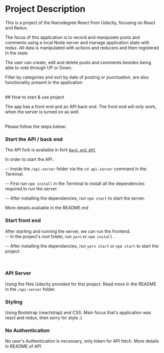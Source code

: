 # Project Description

This is a project of the Nanodegree React from Udacity, focusing on React and Redux.

The focus of this application is to record and manipulate posts and comments using a local Node server and manage application state with redux. All data is manipulated with actions and reducers and then registered in the state.

The user can create, edit and delete posts and comments besides being able to vote through UP or Down.

Filter by categories and sort by date of posting or punctuation, are also functionality present in the application

<br />
## How to start & use project

The app has a front end and an API back end. The front end will only work, when the server is turned on as well. <br /><br />

Please follow the steps below:

### Start the API / back end
The API fork is avaliable in fork 
[`Back end API`]( https://github.com/dlottermann/reactnd-project-readable-starter)

In order to start the API :

-- Inside the `/api-server` folder via the `cd api-server` command in the Terminal. <br />

-- First  run `npm install` in the Terminal to install all the dependencies required to run the server. <br />

-- After installing the dependencies, run `npm start` to start the server.

More details avaliable in the README.md

### Start  front end
After starting and running the server, we can run the frontend. <br />
-- In the project's root folder, run `yarn` or `npm install` .<br /> 

-- After installing the dependencies, run `yarn start` or `npm start` to start the project. <br />

<br />

### API Server

Using the files Udacity provided for this project.
Read more in the README in the `/api-server` folder.

### 

### Styling

Using Bootstrap (reactstrap) and CSS. Main focus that's application was react and redux, then sorry for style :)


### No Authentication

No user's Authentication is necessary, only token for API fetch. More details in README of API


